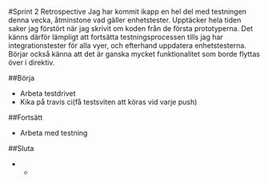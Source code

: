#Sprint 2 Retrospective
Jag har kommit ikapp en hel del med testningen denna vecka, åtminstone vad gäller enhetstester. Upptäcker hela tiden saker jag förstört när jag skrivit om koden från de första prototyperna. Det känns därför lämpligt att fortsätta testningsprocessen tills jag har integrationstester för alla vyer, och efterhand uppdatera enhetstesterna. Börjar också känna att det är ganska mycket funktionalitet som borde flyttas över i direktiv.

##Börja
* Arbeta testdrivet
* Kika på travis ci(få testsviten att köras vid varje push)

##Fortsätt
* Arbeta med testning

##Sluta
* -
